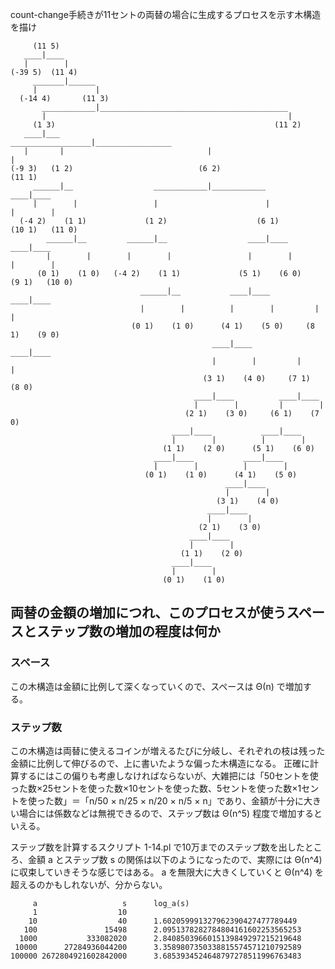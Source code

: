  count-change手続きが11セントの両替の場合に生成するプロセスを示す木構造を描け


         (11 5)
       ____|____
       |        |
    (-39 5)  (11 4)
         _______|______
         |             |
      (-14 4)       (11 3)
           ____________|__________________________________________
           |                                                      |
         (1 3)                                                 (11 2)
       ____|___                                 __________________|_________________
       |       |                                |                                   |
    (-9 3)   (1 2)                            (6 2)                              (11 1)
         ______|__                  ____________|____________                   ____|____
         |        |                 |                        |                  |        |
      (-4 2)    (1 1)             (1 2)                    (6 1)             (10 1)   (11 0)
            ______|__         ______|__                  ____|____          ____|____
            |        |        |        |                 |        |         |        |
          (0 1)    (1 0)   (-4 2)    (1 1)             (5 1)    (6 0)     (9 1)   (10 0)
                                 ______|__           ____|____          ____|____
                                 |        |          |        |         |        |
                               (0 1)    (1 0)      (4 1)    (5 0)     (8 1)    (9 0)
                                                 ____|____          ____|____
                                                 |        |         |        |
                                               (3 1)    (4 0)     (7 1)    (8 0)
                                             ____|____          ____|____
                                             |        |         |        |
                                           (2 1)    (3 0)     (6 1)    (7 0)
                                        ____|____           ____|____
                                        |        |          |        |
                                      (1 1)    (2 0)      (5 1)    (6 0)
                                    ____|____           ____|____
                                    |        |          |        |
                                  (0 1)    (1 0)      (4 1)    (5 0)
                                                    ____|____
                                                    |        |
                                                  (3 1)    (4 0)
                                                ____|____
                                                |        |
                                              (2 1)    (3 0)
                                            ____|____
                                            |        |
                                          (1 1)    (2 0)
                                        ____|____
                                        |        |
                                      (0 1)    (1 0)

## 両替の金額の増加につれ、このプロセスが使うスペースとステップ数の増加の程度は何か

### スペース

この木構造は金額に比例して深くなっていくので、スペースは Θ(n) で増加する。

### ステップ数

この木構造は両替に使えるコインが増えるたびに分岐し、それぞれの枝は残った金額に比例して伸びるので、上に書いたような偏った木構造になる。
正確に計算するにはこの偏りも考慮しなければならないが、大雑把には「50セントを使った数×25セントを使った数×10セントを使った数、5セントを使った数×1セントを使った数」＝「n/50 × n/25 × n/20 × n/5 × n」であり、金額が十分に大きい場合には係数などは無視できるので、ステップ数は Θ(n^5) 程度で増加するといえる。

ステップ数を計算するスクリプト 1-14.pl で10万までのステップ数を出したところ、金額 a とステップ数 s の関係は以下のようになったので、実際には Θ(n^4) に収束していきそうな感じではある。
a を無限大に大きくしていくと Θ(n^4) を超えるのかもしれないが、分からない。

         a                   s      log_a(s)
         1                  10
        10                  40      1.602059991327962390427477789449
       100               15498      2.0951378282784804161602253565253
      1000           333082020      2.8408503966015139849297215219648
     10000      27284936044200      3.3589807350338815574571210792589
    100000 2672804921602842000      3.6853934524648797278511996763483


